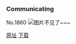 ### Communicating
No.1860
![图片不见了~~~](https://imgs.xkcd.com/comics/communicating.png)

[原址](https://xkcd.com//1860) [下载](https://imgs.xkcd.com/comics/communicating.png)

